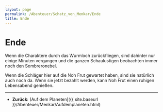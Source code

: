 ```yaml
---
layout: page
permalink: /Abenteuer/Schatz_von_Menkar/Ende
title: Ende
---
```


# Ende

Wenn die Charaktere durch das Wurmloch zurückfliegen, sind dahinter nur einige Minuten vergangen und die ganzen Schaulustigen beobachten immer noch den Sombreronebel.

Wenn die Schläger hier auf die Noh Frut gewartet haben, sind sie natürlich auch noch da. Wenn sie jetzt bezahlt werden, kann Noh Frut einen ruhigen Lebensabend genießen.


***
- **Zurück:** [Auf dem Planeten]({{ site.baseurl }}/Abenteuer/Menkar/Aufdemplaneten.html)

